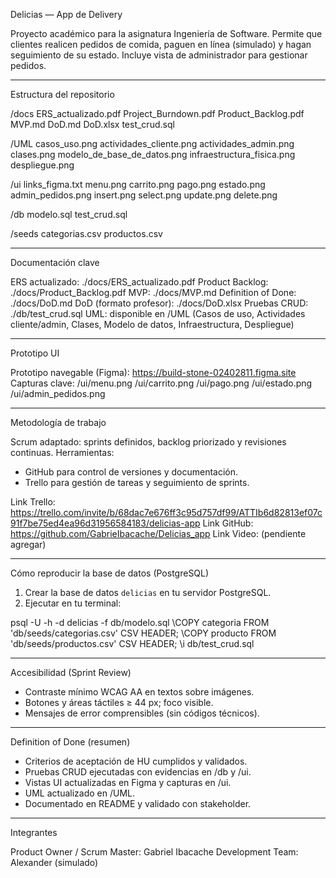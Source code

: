 Delicias — App de Delivery

Proyecto académico para la asignatura Ingeniería de Software.
Permite que clientes realicen pedidos de comida, paguen en línea (simulado) y hagan seguimiento de su estado.
Incluye vista de administrador para gestionar pedidos.

---

Estructura del repositorio

/docs
ERS_actualizado.pdf
Project_Burndown.pdf
Product_Backlog.pdf
MVP.md
DoD.md
DoD.xlsx
test_crud.sql

/UML
casos_uso.png
actividades_cliente.png
actividades_admin.png
clases.png
modelo_de_base_de_datos.png
infraestructura_fisica.png
despliegue.png

/ui
links_figma.txt
menu.png
carrito.png
pago.png
estado.png
admin_pedidos.png
insert.png
select.png
update.png
delete.png

/db
modelo.sql
test_crud.sql

/seeds
categorias.csv
productos.csv

---

Documentación clave

ERS actualizado: ./docs/ERS_actualizado.pdf
Product Backlog: ./docs/Product_Backlog.pdf
MVP: ./docs/MVP.md
Definition of Done: ./docs/DoD.md
DoD (formato profesor): ./docs/DoD.xlsx
Pruebas CRUD: ./db/test_crud.sql
UML: disponible en /UML (Casos de uso, Actividades cliente/admin, Clases, Modelo de datos, Infraestructura, Despliegue)

---

Prototipo UI

Prototipo navegable (Figma): https://build-stone-02402811.figma.site
Capturas clave:
/ui/menu.png
/ui/carrito.png
/ui/pago.png
/ui/estado.png
/ui/admin_pedidos.png

---

Metodología de trabajo

Scrum adaptado: sprints definidos, backlog priorizado y revisiones continuas.
Herramientas:
- GitHub para control de versiones y documentación.
- Trello para gestión de tareas y seguimiento de sprints.

Link Trello: https://trello.com/invite/b/68dac7e676ff3c95d757df99/ATTIb6d82813ef07c91f7be75ed4ea96d31956584183/delicias-app
Link GitHub: https://github.com/GabrieIbacache/Delicias_app
Link Video: (pendiente agregar)

---

Cómo reproducir la base de datos (PostgreSQL)

1. Crear la base de datos `delicias` en tu servidor PostgreSQL.
2. Ejecutar en tu terminal:

psql -U <usuario> -h <host> -d delicias -f db/modelo.sql
\COPY categoria FROM 'db/seeds/categorias.csv' CSV HEADER;
\COPY producto  FROM 'db/seeds/productos.csv' CSV HEADER;
\i db/test_crud.sql

---

Accesibilidad (Sprint Review)

- Contraste mínimo WCAG AA en textos sobre imágenes.
- Botones y áreas táctiles ≥ 44 px; foco visible.
- Mensajes de error comprensibles (sin códigos técnicos).

---

Definition of Done (resumen)

- Criterios de aceptación de HU cumplidos y validados.
- Pruebas CRUD ejecutadas con evidencias en /db y /ui.
- Vistas UI actualizadas en Figma y capturas en /ui.
- UML actualizado en /UML.
- Documentado en README y validado con stakeholder.

---

Integrantes

Product Owner / Scrum Master: Gabriel Ibacache
Development Team: Alexander (simulado)
